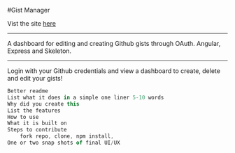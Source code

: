 #Gist Manager

Vist the site [here](https://gist-manager-app.herokuapp.com/)

---
A dashboard for editing and creating Github gists through OAuth.
Angular, Express and Skeleton.

---

Login with your Github credentials and view a dashboard to create, delete and edit your gists!

```javascript
Better readme
List what it does in a simple one liner 5-10 words
Why did you create this
List the features
How to use
What it is built on
Steps to contribute
    fork repo, clone, npm install,
One or two snap shots of final UI/UX
```